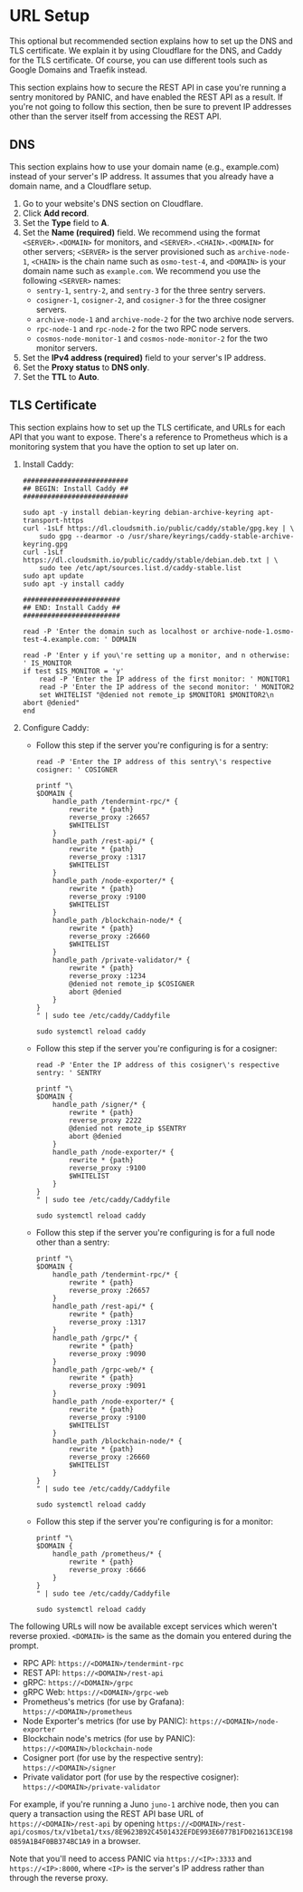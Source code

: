 # URL Setup

This optional but recommended section explains how to set up the DNS and TLS certificate. We explain it by using Cloudflare for the DNS, and Caddy for the TLS certificate. Of course, you can use different tools such as Google Domains and Traefik instead.

This section explains how to secure the REST API in case you're running a sentry monitored by PANIC, and have enabled the REST API as a result. If you're not going to follow this section, then be sure to prevent IP addresses other than the server itself from accessing the REST API.

## DNS

This section explains how to use your domain name (e.g., example.com) instead of your server's IP address. It assumes that you already have a domain name, and a Cloudflare setup.
1. Go to your website's DNS section on Cloudflare.
2. Click **Add record**.
3. Set the **Type** field to **A**.
4. Set the **Name (required)** field. We recommend using the format `<SERVER>.<DOMAIN>` for monitors, and `<SERVER>.<CHAIN>.<DOMAIN>` for other servers; `<SERVER>` is the server provisioned such as `archive-node-1`, `<CHAIN>` is the chain name such as `osmo-test-4`, and `<DOMAIN>` is your domain name such as `example.com`. We recommend you use the following `<SERVER>` names:
    - `sentry-1`, `sentry-2`, and `sentry-3` for the three sentry servers.
    - `cosigner-1`, `cosigner-2`, and `cosigner-3` for the three cosigner servers.
    - `archive-node-1` and `archive-node-2` for the two archive node servers.
    - `rpc-node-1` and `rpc-node-2` for the two RPC node servers.
    - `cosmos-node-monitor-1` and `cosmos-node-monitor-2` for the two monitor servers.
5. Set the **IPv4 address (required)** field to your server's IP address.
6. Set the **Proxy status** to **DNS only**.
7. Set the **TTL** to **Auto**.

## TLS Certificate

This section explains how to set up the TLS certificate, and URLs for each API that you want to expose. There's a reference to Prometheus which is a monitoring system that you have the option to set up later on.

1. Install Caddy:

    ```shell
    ##########################
    ## BEGIN: Install Caddy ##
    ##########################
   
    sudo apt -y install debian-keyring debian-archive-keyring apt-transport-https
    curl -1sLf https://dl.cloudsmith.io/public/caddy/stable/gpg.key | \
        sudo gpg --dearmor -o /usr/share/keyrings/caddy-stable-archive-keyring.gpg
    curl -1sLf https://dl.cloudsmith.io/public/caddy/stable/debian.deb.txt | \
        sudo tee /etc/apt/sources.list.d/caddy-stable.list
    sudo apt update
    sudo apt -y install caddy
   
    ########################
    ## END: Install Caddy ##
    ########################
   
    read -P 'Enter the domain such as localhost or archive-node-1.osmo-test-4.example.com: ' DOMAIN
   
    read -P 'Enter y if you\'re setting up a monitor, and n otherwise: ' IS_MONITOR
    if test $IS_MONITOR = 'y'
        read -P 'Enter the IP address of the first monitor: ' MONITOR1
        read -P 'Enter the IP address of the second monitor: ' MONITOR2
        set WHITELIST "@denied not remote_ip $MONITOR1 $MONITOR2\n        abort @denied" 
    end
    ```
2. Configure Caddy:
    - Follow this step if the server you're configuring is for a sentry:

        ```shell
        read -P 'Enter the IP address of this sentry\'s respective cosigner: ' COSIGNER
      
        printf "\
        $DOMAIN {
            handle_path /tendermint-rpc/* {
                rewrite * {path}
                reverse_proxy :26657
                $WHITELIST
            }
            handle_path /rest-api/* {
                rewrite * {path}
                reverse_proxy :1317
                $WHITELIST
            }
            handle_path /node-exporter/* {
                rewrite * {path}
                reverse_proxy :9100
                $WHITELIST
            }
            handle_path /blockchain-node/* {
                rewrite * {path}
                reverse_proxy :26660
                $WHITELIST
            }
            handle_path /private-validator/* {
                rewrite * {path}
                reverse_proxy :1234
                @denied not remote_ip $COSIGNER
                abort @denied
            }
        }
        " | sudo tee /etc/caddy/Caddyfile
     
        sudo systemctl reload caddy
        ```
    - Follow this step if the server you're configuring is for a cosigner:

        ```shell
        read -P 'Enter the IP address of this cosigner\'s respective sentry: ' SENTRY

        printf "\
        $DOMAIN {
            handle_path /signer/* {
                rewrite * {path}
                reverse_proxy 2222
                @denied not remote_ip $SENTRY
                abort @denied
            }
            handle_path /node-exporter/* {
                rewrite * {path}
                reverse_proxy :9100
                $WHITELIST
            }
        }
        " | sudo tee /etc/caddy/Caddyfile
     
        sudo systemctl reload caddy
        ```
    - Follow this step if the server you're configuring is for a full node other than a sentry:

        ```shell
        printf "\
        $DOMAIN {
            handle_path /tendermint-rpc/* {
                rewrite * {path}
                reverse_proxy :26657
            }
            handle_path /rest-api/* {
                rewrite * {path}
                reverse_proxy :1317
            }
            handle_path /grpc/* {
                rewrite * {path}
                reverse_proxy :9090
            }
            handle_path /grpc-web/* {
                rewrite * {path}
                reverse_proxy :9091
            }
            handle_path /node-exporter/* {
                rewrite * {path}
                reverse_proxy :9100
                $WHITELIST
            }
            handle_path /blockchain-node/* {
                rewrite * {path}
                reverse_proxy :26660
                $WHITELIST
            }
        }
        " | sudo tee /etc/caddy/Caddyfile
     
        sudo systemctl reload caddy
        ```
   - Follow this step if the server you're configuring is for a monitor:

       ```shell
       printf "\
       $DOMAIN {
           handle_path /prometheus/* {
               rewrite * {path}
               reverse_proxy :6666
           }
       }
       " | sudo tee /etc/caddy/Caddyfile
    
       sudo systemctl reload caddy
       ```

The following URLs will now be available except services which weren't reverse proxied. `<DOMAIN>` is the same as the domain you entered during the prompt.
- RPC API: `https://<DOMAIN>/tendermint-rpc`
- REST API: `https://<DOMAIN>/rest-api`
- gRPC: `https://<DOMAIN>/grpc`
- gRPC Web: `https://<DOMAIN>/grpc-web`
- Prometheus's metrics (for use by Grafana): `https://<DOMAIN>/prometheus`
- Node Exporter's metrics (for use by PANIC): `https://<DOMAIN>/node-exporter`
- Blockchain node's metrics (for use by PANIC): `https://<DOMAIN>/blockchain-node`
- Cosigner port (for use by the respective sentry): `https://<DOMAIN>/signer`
- Private validator port (for use by the respective cosigner): `https://<DOMAIN>/private-validator`

For example, if you're running a Juno `juno-1` archive node, then you can query a transaction using the REST API base URL of `https://<DOMAIN>/rest-api` by opening `https://<DOMAIN>/rest-api/cosmos/tx/v1beta1/txs/8E9623B92C4501432EFDE993E6077B1FD021613CE1980859A1B4F0BB374BC1A9` in a browser.

Note that you'll need to access PANIC via `https://<IP>:3333` and `https://<IP>:8000`, where `<IP>` is the server's IP address rather than through the reverse proxy.
